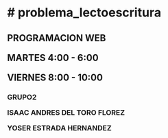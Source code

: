 <!DOCTYPE html>
<html lang="en">

<body>
<h1>
  <p># problema_lectoescritura</p>


<h2>
  <p>PROGRAMACION WEB</p>
  <p>MARTES 4:00 - 6:00</p>
  <p>VIERNES 8:00 - 10:00</p>
</h2>

<h3>
  <p>GRUPO2</p>

  <p>ISAAC ANDRES DEL TORO FLOREZ</p>
  <p>YOSER ESTRADA HERNANDEZ</p>
</h3>

</body>
</html>

